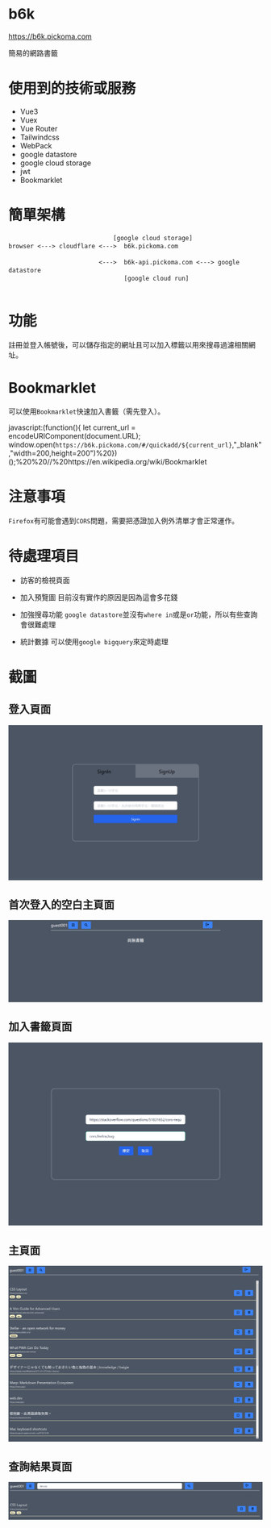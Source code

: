# b6k

https://b6k.pickoma.com

簡易的網路書籤

# 使用到的技術或服務

* Vue3
* Vuex
* Vue Router
* Tailwindcss
* WebPack
* google datastore
* google cloud storage
* jwt
* Bookmarklet

# 簡單架構

```
                             [google cloud storage]
browser <---> cloudflare <--->  b6k.pickoma.com     

                         <--->  b6k-api.pickoma.com <---> google datastore
                                [google cloud run]
       
```

# 功能

註冊並登入帳號後，可以儲存指定的網址且可以加入標籤以用來搜尋過濾相關網址。

# Bookmarklet

可以使用`Bookmarklet`快速加入書籤（需先登入）。

javascript:(function(){     let current_url = encodeURIComponent(document.URL);     window.open(`https://b6k.pickoma.com/#/quickadd/${current_url}`,"_blank","width=200,height=200")%20})();%20%20//%20https://en.wikipedia.org/wiki/Bookmarklet

# 注意事項

`Firefox`有可能會遇到`CORS`問題，需要把憑證加入例外清單才會正常運作。

# 待處理項目

* 訪客的檢視頁面

* 加入預覽圖
  目前沒有實作的原因是因為這會多花錢

* 加強搜尋功能
  `google datastore`並沒有`where in`或是`or`功能，所以有些查詢會很難處理

* 統計數據
  可以使用`google bigquery`來定時處理

# 截圖

## 登入頁面

![登入頁面](https://github.com/Kcars/b6k/blob/master/screenshots/1.png?raw=true)

## 首次登入的空白主頁面

![空白主頁面](https://github.com/Kcars/b6k/blob/master/screenshots/2.png?raw=true)

## 加入書籤頁面

![加入書籤頁面](https://github.com/Kcars/b6k/blob/master/screenshots/3.png?raw=true)

## 主頁面

![主頁面](https://github.com/Kcars/b6k/blob/master/screenshots/4.png?raw=true)

## 查詢結果頁面

![查詢結果頁面](https://github.com/Kcars/b6k/blob/master/screenshots/5.png?raw=true)